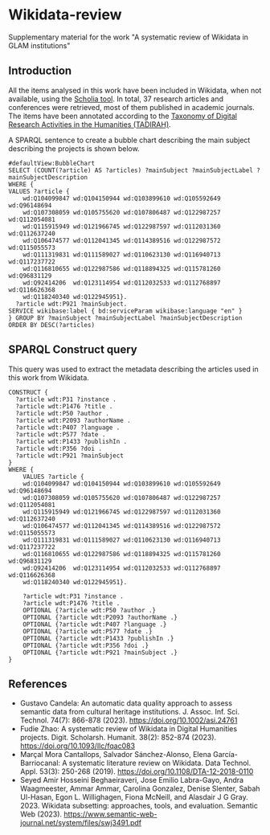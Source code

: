 # Wikidata-review
Supplementary material for the work "A systematic review of Wikidata in GLAM institutions"

## Introduction
All the items analysed in this work have been included in Wikidata, when not available, using the [Scholia tool](https://scholia.toolforge.org/).
In total, 37 research articles and conferences were retrieved, most of them published in academic journals. The items have been annotated according to the [Taxonomy of Digital Research Activities in the Humanities (TADIRAH)]({https://vocabs.dariah.eu/tadirah/en/).

A SPARQL sentence to create a bubble chart describing the main subject describing the projects is shown below.

```
#defaultView:BubbleChart
SELECT (COUNT(?article) AS ?articles) ?mainSubject ?mainSubjectLabel ?mainSubjectDescription
WHERE { 
VALUES ?article {
    wd:Q104099847 wd:Q104150944 wd:Q103899610 wd:Q105592649 wd:Q96148694 
    wd:Q107308059 wd:Q105755620 wd:Q107806487 wd:Q122987257 wd:Q112054081 
    wd:Q115915949 wd:Q121966745 wd:Q122987597 wd:Q112031360 wd:Q112637240 
    wd:Q106474577 wd:Q112041345 wd:Q114389516 wd:Q122987572 wd:Q115055573 
    wd:Q111319831 wd:Q111589027 wd:Q110623130 wd:Q116940713 wd:Q117237722 
    wd:Q116810655 wd:Q122987586 wd:Q118894325 wd:Q115781260 wd:Q96831129 
    wd:Q92414206  wd:Q123114954 wd:Q112032533 wd:Q112768897 wd:Q116626368 
    wd:Q118240340 wd:Q122945951}.
  ?article wdt:P921 ?mainSubject.   
SERVICE wikibase:label { bd:serviceParam wikibase:language "en" }
} GROUP BY ?mainSubject ?mainSubjectLabel ?mainSubjectDescription
ORDER BY DESC(?articles)
```

## SPARQL Construct query
This query was used to extract the metadata describing the articles used in this work from Wikidata.

```
CONSTRUCT {
  ?article wdt:P31 ?instance .
  ?article wdt:P1476 ?title .
  ?article wdt:P50 ?author .
  ?article wdt:P2093 ?authorName .
  ?article wdt:P407 ?language .
  ?article wdt:P577 ?date .
  ?article wdt:P1433 ?publishIn .
  ?article wdt:P356 ?doi .
  ?article wdt:P921 ?mainSubject
} 
WHERE {
    VALUES ?article {
    wd:Q104099847 wd:Q104150944 wd:Q103899610 wd:Q105592649 wd:Q96148694 
    wd:Q107308059 wd:Q105755620 wd:Q107806487 wd:Q122987257 wd:Q112054081 
    wd:Q115915949 wd:Q121966745 wd:Q122987597 wd:Q112031360 wd:Q112637240 
    wd:Q106474577 wd:Q112041345 wd:Q114389516 wd:Q122987572 wd:Q115055573 
    wd:Q111319831 wd:Q111589027 wd:Q110623130 wd:Q116940713 wd:Q117237722 
    wd:Q116810655 wd:Q122987586 wd:Q118894325 wd:Q115781260 wd:Q96831129
    wd:Q92414206  wd:Q123114954 wd:Q112032533 wd:Q112768897 wd:Q116626368 
    wd:Q118240340 wd:Q122945951}.
    
    ?article wdt:P31 ?instance .
    ?article wdt:P1476 ?title .
    OPTIONAL {?article wdt:P50 ?author .}
    OPTIONAL {?article wdt:P2093 ?authorName .}
    OPTIONAL {?article wdt:P407 ?language .}
    OPTIONAL {?article wdt:P577 ?date .}
    OPTIONAL {?article wdt:P1433 ?publishIn .}
    OPTIONAL {?article wdt:P356 ?doi .}
    OPTIONAL {?article wdt:P921 ?mainSubject .}
}
```

## References
- Gustavo Candela: An automatic data quality approach to assess semantic data from cultural heritage institutions. J. Assoc. Inf. Sci. Technol. 74(7): 866-878 (2023). https://doi.org/10.1002/asi.24761
- Fudie Zhao: A systematic review of Wikidata in Digital Humanities projects. Digit. Scholarsh. Humanit. 38(2): 852-874 (2023). https://doi.org/10.1093/llc/fqac083
- Marçal Mora Cantallops, Salvador Sánchez-Alonso, Elena García-Barriocanal: A systematic literature review on Wikidata. Data Technol. Appl. 53(3): 250-268 (2019). https://doi.org/10.1108/DTA-12-2018-0110
- Seyed Amir Hosseini Beghaeiraveri, Jose Emilio Labra-Gayo, Andra Waagmeester, Ammar Ammar, Carolina Gonzalez, Denise Slenter, Sabah Ul-Hasan, Egon L. Willighagen, Fiona McNeill, and Alasdair J G Gray. 2023. Wikidata subsetting: approaches, tools, and evaluation. Semantic Web (2023). https://www.semantic-web-journal.net/system/files/swj3491.pdf
